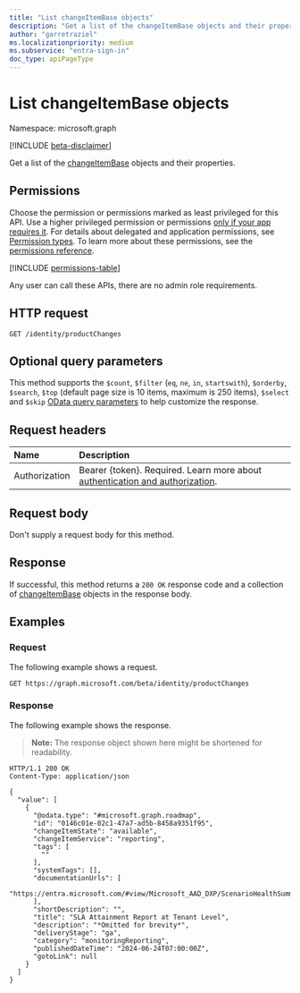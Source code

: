 ```yaml
---
title: "List changeItemBase objects"
description: "Get a list of the changeItemBase objects and their properties."
author: "garretraziel"
ms.localizationpriority: medium
ms.subservice: "entra-sign-in"
doc_type: apiPageType
---
```


# List changeItemBase objects

Namespace: microsoft.graph

[!INCLUDE [beta-disclaimer](../../includes/beta-disclaimer.md)]

Get a list of the [changeItemBase](../resources/changeitembase.md) objects and their properties.

## Permissions

Choose the permission or permissions marked as least privileged for this API. Use a higher privileged permission or permissions [only if your app requires it](/graph/permissions-overview#best-practices-for-using-microsoft-graph-permissions). For details about delegated and application permissions, see [Permission types](/graph/permissions-overview#permission-types). To learn more about these permissions, see the [permissions reference](/graph/permissions-reference).

<!-- {
  "blockType": "permissions",
  "name": "identitycontainer-list-productchanges-permissions"
}
-->
[!INCLUDE [permissions-table](../includes/permissions/identitycontainer-list-productchanges-permissions.md)]

Any user can call these APIs, there are no admin role requirements.

## HTTP request

<!-- {
  "blockType": "ignored"
}
-->
``` http
GET /identity/productChanges
```

## Optional query parameters

This method supports the `$count`, `$filter` (`eq`, `ne`, `in`, `startswith`), `$orderby`, `$search`, `$top` (default page size is 10 items, maximum is 250 items), `$select` and `$skip` [OData query parameters](/graph/query-parameters) to help customize the response.

## Request headers

|Name|Description|
|:---|:---|
|Authorization|Bearer {token}. Required. Learn more about [authentication and authorization](/graph/auth/auth-concepts).|

## Request body

Don't supply a request body for this method.

## Response

If successful, this method returns a `200 OK` response code and a collection of [changeItemBase](../resources/changeitembase.md) objects in the response body.

## Examples

### Request

The following example shows a request.
<!-- {
  "blockType": "request",
  "name": "list_changeitembase"
}
-->
``` http
GET https://graph.microsoft.com/beta/identity/productChanges
```

### Response

The following example shows the response.
>**Note:** The response object shown here might be shortened for readability.
<!-- {
  "blockType": "response",
  "truncated": true,
  "@odata.type": "microsoft.graph.changeItemBase"
}
-->
``` http
HTTP/1.1 200 OK
Content-Type: application/json

{
  "value": [
    {
      "@odata.type": "#microsoft.graph.roadmap",
      "id": "0146c01e-02c1-47a7-ad5b-8458a9351f95",
      "changeItemState": "available",
      "changeItemService": "reporting",
      "tags": [
        ""
      ],
      "systemTags": [],
      "documentationUrls": [
        "https://entra.microsoft.com/#view/Microsoft_AAD_DXP/ScenarioHealthSummary.ReactView"
      ],
      "shortDescription": "",
      "title": "SLA Attainment Report at Tenant Level",
      "description": "*Omitted for brevity*",
      "deliveryStage": "ga",
      "category": "monitoringReporting",
      "publishedDateTime": "2024-06-24T07:00:00Z",
      "gotoLink": null
    }
  ]
}
```
